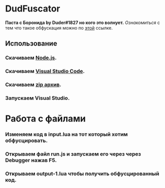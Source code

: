 # DudFuscator

**Паста с Боронида by Duder#1827 но кого это волнует.**
*Ознакомиться* с тем что такое обфускация можно по [этой](https://www.zeluslugi.ru/info-czentr/it-glossary/term-obfuscation) ссылке.

## Использование

### Скачиваем  [**__Node.js__**](https://nodejs.org/en/download/).
### Скачиваем [Visual Studio Code](https://code.visualstudio.com/?wt.mc_id=vscom_downloads).
### Скачиваем [zip архив](https://github.com/Duderpast/DudFuscator/archive/refs/heads/main.zip).
### Запускаем Visual Studio.
# Работа с файлами
### Изменяем код в input.lua на тот который хотим обфусцировать.
### Открываем файл run.js и запускаем его через через Debugger нажав F5.
### Открываем **output-1.lua** чтобы получить обфусцированный код.
